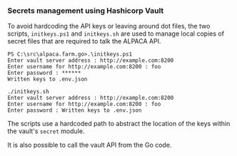 ### Secrets management using Hashicorp Vault

To avoid hardcoding the API keys or leaving around dot files, the two scripts, `initkeys.ps1` and `initkeys.sh` are used to manage local copies of secret files that are required to talk the ALPACA API.

```
PS C:\src\alpaca.farm.go>.\initkeys.ps1
Enter vault server address : http://example.com:8200
Enter username for http://example.com:8200 : foo
Enter password : ******
Written keys to .env.json
```

```
./initkeys.sh
Enter vault server address : http://example.com:8200
Enter username for http://example.com:8200 : foo
Enter password : Written keys to .env.json
```

The scripts use a hardcoded path to abstract the location of the keys within the vault's `secret` module. 

It is also possible to call the vault API from the Go code.

